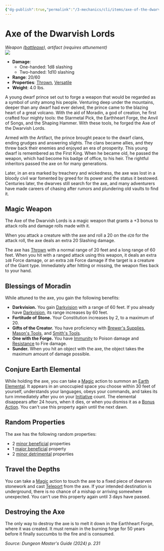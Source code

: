 ```yaml
---
{"dg-publish":true,"permalink":"/3-mechanics/cli/items/axe-of-the-dwarvish-lords-xdmg/","tags":["ttrpg-cli/compendium/src/5e/xdmg","ttrpg-cli/item/attunement/required","ttrpg-cli/item/rarity/artifact","ttrpg-cli/item/weapon/martial","ttrpg-cli/item/weapon/melee"],"noteIcon":""}
---
```


# Axe of the Dwarvish Lords
*Weapon ([battleaxe](3-Mechanics/CLI/items/battleaxe-xphb.md)), artifact (requires attunement)*  
![](3-Mechanics/CLI/items/img/axe-of-the-dwarvish-lords.webp#right)

- **Damage**:
  - One-handed: 1d8 slashing
  - Two-handed: 1d10 slashing
- **Range**: 20/60
- **Properties**: [Thrown](3-Mechanics/CLI/rules/item-properties.md#Thrown), [Versatile](3-Mechanics/CLI/rules/item-properties.md#Versatile)
- **Weight**: 4.0 lbs.

A young dwarf prince set out to forge a weapon that would be regarded as a symbol of unity among his people. Venturing deep under the mountains, deeper than any dwarf had ever delved, the prince came to the blazing heart of a great volcano. With the aid of Moradin, a god of creation, he first crafted four mighty tools: the Starmetal Pick, the Earthheart Forge, the Anvil of Songs, and the Shaping Hammer. With these tools, he forged the Axe of the Dwarvish Lords.

Armed with the Artifact, the prince brought peace to the dwarf clans, ending grudges and answering slights. The clans became allies, and they threw back their enemies and enjoyed an era of prosperity. This young dwarf is remembered as the First King. When he became old, he passed the weapon, which had become his badge of office, to his heir. The rightful inheritors passed the axe on for many generations.

Later, in an era marked by treachery and wickedness, the axe was lost in a bloody civil war fomented by greed for its power and the status it bestowed. Centuries later, the dwarves still search for the axe, and many adventurers have made careers of chasing after rumors and plundering old vaults to find it.

## Magic Weapon

The Axe of the Dwarvish Lords is a magic weapon that grants a +3 bonus to attack rolls and damage rolls made with it.

When you attack a creature with the axe and roll a 20 on the `d20` for the attack roll, the axe deals an extra 20 Slashing damage.

The axe has [Thrown](3-Mechanics/CLI/rules/item-properties.md#Thrown) with a normal range of 20 feet and a long range of 60 feet. When you hit with a ranged attack using this weapon, it deals an extra `1d8` Force damage, or an extra `2d8` Force damage if the target is a creature of the Giant type. Immediately after hitting or missing, the weapon flies back to your hand.

## Blessings of Moradin

While attuned to the axe, you gain the following benefits:

- **Darkvision.** You gain [Darkvision](3-Mechanics/CLI/rules/senses.md#Darkvision) with a range of 60 feet. If you already have [Darkvision](3-Mechanics/CLI/rules/senses.md#Darkvision), its range increases by 60 feet.  
- **Fortitude of Stone.** Your Constitution increases by 2, to a maximum of 20.  
- **Gifts of the Creator.** You have proficiency with [Brewer's Supplies](3-Mechanics/CLI/items/brewers-supplies-xphb.md), [Mason's Tools](3-Mechanics/CLI/items/masons-tools-xphb.md), and [Smith's Tools](3-Mechanics/CLI/items/smiths-tools-xphb.md).  
- **One with the Forge.** You have [Immunity](3-Mechanics/CLI/rules/variant-rules/immunity-xphb.md) to Poison damage and [Resistance](3-Mechanics/CLI/rules/variant-rules/resistance-xphb.md) to Fire damage.  
- **Sunder.** When you hit an object with the axe, the object takes the maximum amount of damage possible.  

## Conjure Earth Elemental

While holding the axe, you can take a [Magic](3-Mechanics/CLI/rules/actions.md#Magic) action to summon an [Earth Elemental](3-Mechanics/CLI/bestiary/elemental/earth-elemental-xmm.md). It appears in an unoccupied space you choose within 30 feet of yourself, understands your languages, obeys your commands, and takes its turn immediately after you on your [Initiative](3-Mechanics/CLI/rules/variant-rules/initiative-xphb.md) count. The elemental disappears after 24 hours, when it dies, or when you dismiss it as a [Bonus Action](3-Mechanics/CLI/rules/variant-rules/bonus-action-xphb.md). You can't use this property again until the next dawn.

## Random Properties

The axe has the following random properties:

- 2 [minor beneficial](3-Mechanics/CLI/tables/artifact-properties-minor-beneficial-properties-xdmg.md) properties  
- 1 [major beneficial](3-Mechanics/CLI/tables/artifact-properties-major-beneficial-properties-xdmg.md) property  
- 2 [minor detrimental](3-Mechanics/CLI/tables/artifact-properties-minor-detrimental-properties-xdmg.md) properties  

## Travel the Depths

You can take a [Magic](3-Mechanics/CLI/rules/actions.md#Magic) action to touch the axe to a fixed piece of dwarven stonework and cast [Teleport](3-Mechanics/CLI/spells/teleport-xphb.md) from the axe. If your intended destination is underground, there is no chance of a mishap or arriving somewhere unexpected. You can't use this property again until 3 days have passed.

## Destroying the Axe

The only way to destroy the axe is to melt it down in the Earthheart Forge, where it was created. It must remain in the burning forge for 50 years before it finally succumbs to the fire and is consumed.

*Source: Dungeon Master's Guide (2024) p. 231*